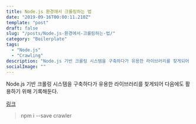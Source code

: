 ```yaml
---
title: Node.js 환경에서 크롤링하는 법
date: "2019-09-16T00:00:11.210Z"
template: "post"
draft: false
slug: "/posts/Node.js-환경에서-크롤링하는-법/"
category: "Boilerplate"
tags:
  - "Node.js"
  - "Crawling"
description: "Node.js 기반 크롤링 시스템을 구축하다가 유용한 라이브러리를 찾게되어 다음에도 활용하기 위해 기록해둔다."
socialImage: ""
---
```


Node.js 기반 크롤링 시스템을 구축하다가 유용한 라이브러리를 찾게되어 다음에도 활용하기 위해 기록해둔다.

[링크](https://www.npmjs.com/package/crawler)

> npm i --save crawler